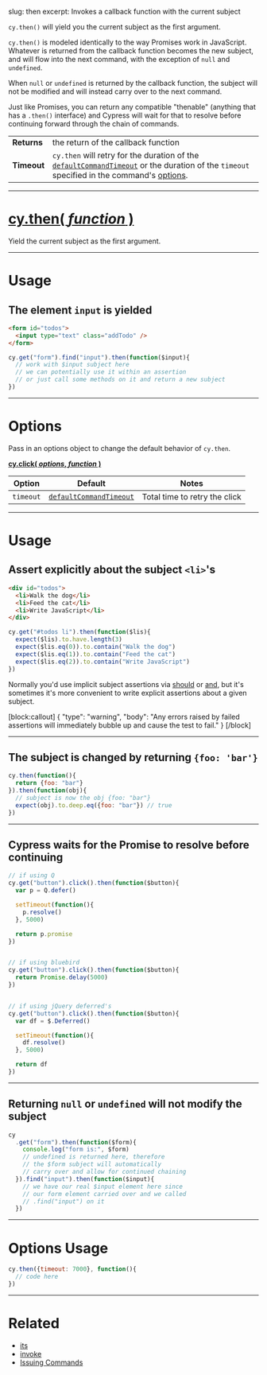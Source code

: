 slug: then
excerpt: Invokes a callback function with the current subject

`cy.then()` will yield you the current subject as the first argument.

`cy.then()` is modeled identically to the way Promises work in JavaScript.  Whatever is returned from the callback function becomes the new subject, and will flow into the next command, with the exception of `null` and `undefined`.

When `null` or `undefined` is returned by the callback function, the subject will not be modified and will instead carry over to the next command.

Just like Promises, you can return any compatible "thenable" (anything that has a `.then()` interface) and Cypress will wait for that to resolve before continuing forward through the chain of commands.

| | |
|--- | --- |
| **Returns** | the return of the callback function |
| **Timeout** | `cy.then` will retry for the duration of the [`defaultCommandTimeout`](https://on.cypress.io/guides/configuration#section-timeouts) or the duration of the `timeout` specified in the command's [options](#section-options). |

***

# [cy.then( *function* )](#section-usage)

Yield the current subject as the first argument.

***

# Usage

## The element `input` is yielded

```html
<form id="todos">
  <input type="text" class="addTodo" />
</form>
```

```javascript
cy.get("form").find("input").then(function($input){
  // work with $input subject here
  // we can potentially use it within an assertion
  // or just call some methods on it and return a new subject
})
```

***

# Options

Pass in an options object to change the default behavior of `cy.then`.

**[cy.click( *options*,  *function* )](#options-usage)**

Option | Default | Notes
--- | --- | ---
`timeout` | [`defaultCommandTimeout`](https://on.cypress.io/guides/configuration#section-timeouts) | Total time to retry the click

***

# Usage

## Assert explicitly about the subject `<li>`'s

```html
<div id="todos">
  <li>Walk the dog</li>
  <li>Feed the cat</li>
  <li>Write JavaScript</li>
</div>
```

```javascript
cy.get("#todos li").then(function($lis){
  expect($lis).to.have.length(3)
  expect($lis.eq(0)).to.contain("Walk the dog")
  expect($lis.eq(1)).to.contain("Feed the cat")
  expect($lis.eq(2)).to.contain("Write JavaScript")
})
```

Normally you'd use implicit subject assertions via [should](https://on.cypress.io/api/should) or [and](https://on.cypress.io/api/and), but it's sometimes it's more convenient to write explicit assertions about a given subject.

[block:callout]
{
  "type": "warning",
  "body": "Any errors raised by failed assertions will immediately bubble up and cause the test to fail."
}
[/block]

***

## The subject is changed by returning `{foo: 'bar'}`

```javascript
cy.then(function(){
  return {foo: "bar"}
}).then(function(obj){
  // subject is now the obj {foo: "bar"}
  expect(obj).to.deep.eq({foo: "bar"}) // true
})
```

***

## Cypress waits for the Promise to resolve before continuing

```javascript
// if using Q
cy.get("button").click().then(function($button){
  var p = Q.defer()

  setTimeout(function(){
    p.resolve()
  }, 5000)

  return p.promise
})


// if using bluebird
cy.get("button").click().then(function($button){
  return Promise.delay(5000)
})


// if using jQuery deferred's
cy.get("button").click().then(function($button){
  var df = $.Deferred()

  setTimeout(function(){
    df.resolve()
  }, 5000)

  return df
})
```

***

## Returning `null` or `undefined` will not modify the subject

```javascript
cy
  .get("form").then(function($form){
    console.log("form is:", $form)
    // undefined is returned here, therefore
    // the $form subject will automatically
    // carry over and allow for continued chaining
  }).find("input").then(function($input){
    // we have our real $input element here since
    // our form element carried over and we called
    // .find("input") on it
  })
```

***

# Options Usage

```javascript
cy.then({timeout: 7000}, function(){
  // code here
})
```

***

# Related

- [its](https://on.cypress.io/api/its)
- [invoke](https://on.cypress.io/api/invoke)
- [Issuing Commands](https://on.cypress.io/guides/issuing-commands)
